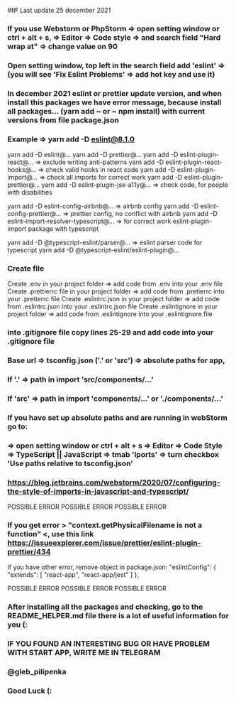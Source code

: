 #№ Last update 25 december 2021

### If you use Webstorm or PhpStorm => open setting window or ctrl + alt + s, => Editor => Code style => and search field "Hard wrap at" => change value on 90
### Open setting window, top left in the search field add 'eslint' => (you will see 'Fix Eslint Problems' => add hot key and use it)

### In december 2021 eslint or prettier update version, and when install this packages we have error message, because install all packages... (yarn add ~ or ~ npm install) with current versions from file package.json
### Example => yarn add -D eslint@8.1.0 
 
yarn add -D eslint@... 
yarn add -D prettier@...
yarn add -D eslint-plugin-react@... => exclude writing anti-patterns 
yarn add -D eslint-plugin-react-hooks@... => check valid hooks in react code 
yarn add -D eslint-plugin-import@... => check all imports for correct work 
yarn add -D eslint-plugin-prettier@...
yarn add -D eslint-plugin-jsx-a11y@... => check code, for people with disabilities

yarn add -D eslint-config-airbnb@... => airbnb config
yarn add -D eslint-config-prettier@... => prettier config, no conflict with airbnb
yarn add -D eslint-import-resolver-typescript@... => for correct work eslint-plugin-import package with typescript

yarn add -D @typescript-eslint/parser@... => eslint parser code for typescript
yarn add -D @typescript-eslint/eslint-plugin@...

### Create file
Create .env in your project folder => add code from .env into your .env file
Create .prettierrc file in your project folder => add code from .pretierrc into your .pretierrc file
Create .eslintrc.json in your project folder => add code from .eslintrc.json into your .eslintrc.json file
Create .eslintignore in your project folder => add code from .eslintignore into your .eslintignore file

### into .gitignore file copy lines 25-29 and add code into your .gitignore file
### Base url => tsconfig.json ('.' or 'src') => absolute paths for app,
### If '.' => path in import 'src/components/...'
### If 'src' => path in import 'components/...' or './components/...'

### If you have set up absolute paths and are running in webStorm go to:
### => open setting window or ctrl + alt + s => Editor => Code Style => TypeScript || JavaScript => tmab 'Iports' => turn checkbox 'Use paths relative to tsconfig.json'
### https://blog.jetbrains.com/webstorm/2020/07/configuring-the-style-of-imports-in-javascript-and-typescript/

POSSIBLE ERROR
POSSIBLE ERROR
POSSIBLE ERROR

### If you get error > "context.getPhysicalFilename is not a function" <, use this link https://issueexplorer.com/issue/prettier/eslint-plugin-prettier/434
If you have other error, remove object in package.json:
 "eslintConfig": {
   "extends": [
     "react-app",
     "react-app/jest"
    ]
 },

POSSIBLE ERROR
POSSIBLE ERROR
POSSIBLE ERROR

### After installing all the packages and checking, go to the README_HELPER.md file there is a lot of useful information for you (:

### IF YOU FOUND AN INTERESTING BUG OR HAVE PROBLEM WITH START APP, WRITE ME IN TELEGRAM
### @gleb_pilipenka

### Good Luck (:
